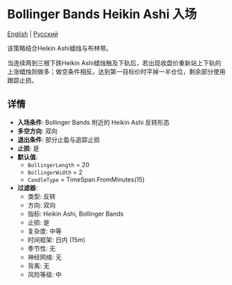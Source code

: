 # Bollinger Bands Heikin Ashi 入场
[English](README.md) | [Русский](README_ru.md)

该策略结合Heikin Ashi蜡烛与布林带。

当连续两到三根下跌Heikin Ashi蜡烛触及下轨后，若出现收盘价重新站上下轨的上涨蜡烛则做多；做空条件相反。达到第一目标价时平掉一半仓位，剩余部分使用跟踪止损。

## 详情
- **入场条件**: Bollinger Bands 附近的 Heikin Ashi 反转形态
- **多空方向**: 双向
- **退出条件**: 部分止盈与追踪止损
- **止损**: 是
- **默认值**:
  - `BollingerLength` = 20
  - `BollingerWidth` = 2
  - `CandleType` = TimeSpan.FromMinutes(15)
- **过滤器**:
  - 类型: 反转
  - 方向: 双向
  - 指标: Heikin Ashi, Bollinger Bands
  - 止损: 是
  - 复杂度: 中等
  - 时间框架: 日内 (15m)
  - 季节性: 无
  - 神经网络: 无
  - 背离: 无
  - 风险等级: 中

